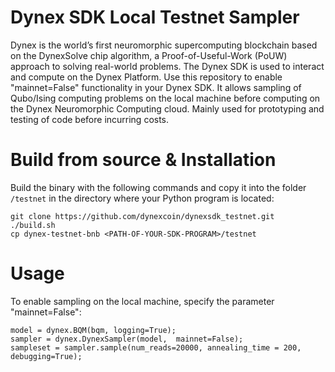 # Dynex SDK Local Testnet Sampler
Dynex is the world’s first neuromorphic supercomputing blockchain based on the DynexSolve chip algorithm, a Proof-of-Useful-Work (PoUW) approach to solving real-world problems. The Dynex SDK is used to interact and compute on the Dynex Platform. Use this repository to enable "mainnet=False" functionality in your Dynex SDK. It allows sampling of Qubo/Ising computing problems on the local machine before computing on the Dynex Neuromorphic Computing cloud. Mainly used for prototyping and testing of code before incurring costs.

# Build from source & Installation

Build the binary with the following commands and copy it into the folder ```/testnet``` in the directory where your Python program is located:

```
git clone https://github.com/dynexcoin/dynexsdk_testnet.git
./build.sh
cp dynex-testnet-bnb <PATH-OF-YOUR-SDK-PROGRAM>/testnet
```

# Usage

To enable sampling on the local machine, specify the parameter "mainnet=False":

```
model = dynex.BQM(bqm, logging=True);
sampler = dynex.DynexSampler(model,  mainnet=False);
sampleset = sampler.sample(num_reads=20000, annealing_time = 200, debugging=True);
```

